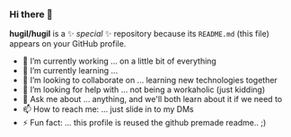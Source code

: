 ### Hi there 👋

**hugil/hugil** is a ✨ _special_ ✨ repository because its `README.md` (this file) appears on your GitHub profile.

- 🔭 I’m currently working ... on a little bit of everything
- 🌱 I’m currently learning ... 
- 👯 I’m looking to collaborate on ... learning new technologies together
- 🤔 I’m looking for help with ... not being a workaholic (just kidding)
- 💬 Ask me about ... anything, and we'll both learn about it if we need to
- 📫 How to reach me: ... just slide in to my DMs
- ⚡ Fun fact: ... this profile is reused the github premade readme.. ;)

